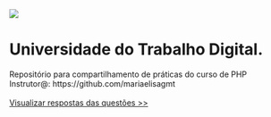 <img src="https://www.cursosutd.inf.br/Digitalizacao/CMS/Imagem/30/30_F.png">
<h1> Universidade do Trabalho Digital. </h1>
Repositório para compartilhamento de práticas do curso de PHP
<br>
Instrutor@: https://github.com/mariaelisagmt<br><br>
<a href="https://github.com/demetriusfernandes/Jornada_PHP/blob/main/index.php">Visualizar respostas das questões >></a><br>




